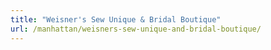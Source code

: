 ```yaml
---
title: "Weisner's Sew Unique & Bridal Boutique"
url: /manhattan/weisners-sew-unique-and-bridal-boutique/
---
```

